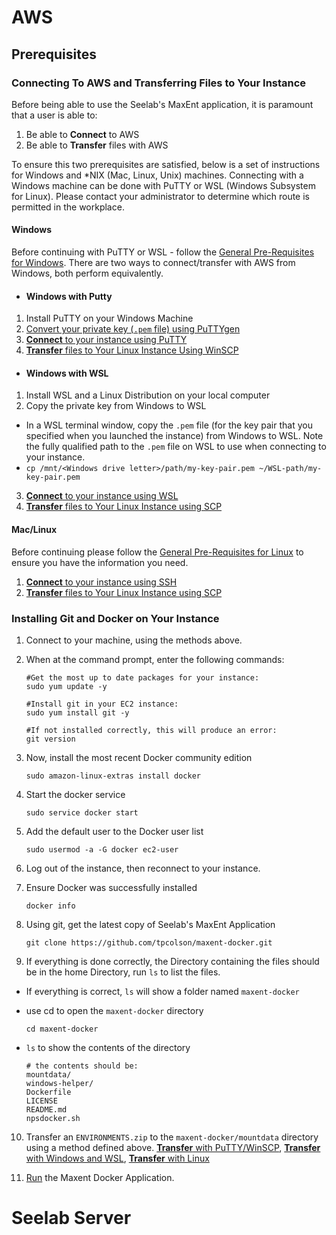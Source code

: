 # AWS
## Prerequisites

### Connecting To AWS and Transferring Files to Your Instance
Before being able to use the Seelab's MaxEnt application, it is paramount that a user is able to: 

1. Be able to **Connect** to AWS
2. Be able to **Transfer** files with AWS

To ensure this two prerequisites are satisfied, below is a set of instructions for Windows and *NIX (Mac, Linux, Unix) machines. Connecting with a Windows machine can be done with PuTTY or WSL (Windows Subsystem for Linux). Please contact your administrator to determine which route is permitted in the workplace.

#### Windows

Before continuing with PuTTY or WSL - follow the [General Pre-Requisites for Windows](./Windows/WinGenRequisites/WinGenRequisites.md). There are two ways to connect/transfer with AWS from Windows, both perform equivalently.

* #### Windows with Putty
1. Install PuTTY on your Windows Machine
2. [Convert your private key (`.pem` file) using PuTTYgen](./Windows/PuTTY/PuTTYgen.md)
3. [**Connect** to your instance using PuTTY](./Windows/PuTTY/ConnectWithPuTTY.md)
4. [**Transfer** files to Your Linux Instance Using WinSCP](./Windows/PuTTY/WinSCP.md)

* #### Windows with WSL
1. Install WSL and a Linux Distribution on your local computer
2. Copy the private key from Windows to WSL
* In a WSL terminal window, copy the `.pem` file (for the key pair that you specified when you launched the instance) from Windows to WSL. Note the fully qualified path to the `.pem` file on WSL to use when connecting to your instance.
* `cp /mnt/<Windows drive letter>/path/my-key-pair.pem ~/WSL-path/my-key-pair.pem`
3. [**Connect** to your instance using WSL](./Windows/WSL/ConnectingWSL.md)
4. [**Transfer** files to Your Linux Instance using SCP](./Windows/WSL/TransferringWSL.md)

#### Mac/Linux
Before continuing please follow the [General Pre-Requisites for Linux](./NIX/NIXGenRequisites.md) to ensure you have the information you need.
1. [**Connect** to your instance using SSH](./Windows/WSL/ConnectingWSL.md)
2. [**Transfer** files to Your Linux Instance using SCP](./Windows/WSL/TransferringWSL.md)

### Installing Git and Docker on Your Instance
1. Connect to your machine, using the methods above.
2. When at the command prompt, enter the following commands:
    ```
    #Get the most up to date packages for your instance:
    sudo yum update -y

    #Install git in your EC2 instance:
    sudo yum install git -y

    #If not installed correctly, this will produce an error:
    git version
    ```

3. Now, install the most recent Docker community edition
    ```
    sudo amazon-linux-extras install docker
    ```

4. Start the docker service
    ```
    sudo service docker start
    ```

5. Add the default user to the Docker user list
    ```
    sudo usermod -a -G docker ec2-user
    ```

6. Log out of the instance, then reconnect to your instance.
7. Ensure Docker was successfully installed
    ```
    docker info
    ```

8. Using git, get the latest copy of Seelab's MaxEnt Application
    ```
    git clone https://github.com/tpcolson/maxent-docker.git
    ```

9. If everything is done correctly, the Directory containing the files should be in the home Directory, run `ls` to list the files.
* If everything is correct, `ls` will show a folder named `maxent-docker`

* use cd to open the `maxent-docker` directory
    ```
    cd maxent-docker
    ```

* `ls` to show the contents of the directory
    ```
    # the contents should be:
    mountdata/
    windows-helper/
    Dockerfile
    LICENSE
    README.md
    npsdocker.sh
    ```

10. Transfer an `ENVIRONMENTS.zip` to the `maxent-docker/mountdata` directory using a method defined above. [**Transfer** with PuTTY/WinSCP](./Windows/PuTTY/WinSCP.md), [**Transfer** with Windows and WSL](./Windows/WSL/TransferringWSL.md), [**Transfer** with Linux](./Windows/WSL/TransferringWSL.md) 

11. [Run](./Maxent/RunningMaxentDocker.md) the Maxent Docker Application.
# Seelab Server
